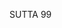 SUTTA 99

[^908]: Todeyya was a wealthy brahmin, the overlord of Tudigāma, a village near Sāvatthī. MN 135 was also spoken to this same Subha.

[^909]: Vibhajjavädo kho aham ettha. Such statements account for the later designation of Buddhism as vibhajjaväda, "the doctrine of analysis."

[^910]: Obviously at the time trade was still in an early stage of development. The same statement could hardly be made today!

[^911]: As at MN 95.13.

[^912]: This statement must have been made before Pokkhara-
sāti became a follower of the Buddha, as is mentioned at MN 95.9.

[^913]: Anukampājātika.

[^914]: This knowledge pertains to the third of the Tathāgata's powers, knowing the ways to all destinations. See MN 12.12.

[^915]: MA explains limiting action (pamānakatam் kammañ) as kamma pertaining to the sense sphere (kāmāvacara). It is contrasted with a limitless or immeasurable action, namely, the jhānas pertaining to the fine-material sphere or the immaterial sphere. In this case the brahmavihāras developed to the jhānic level are intended. When a jhāna pertaining to the fine-material sphere or the immaterial sphere is attained and mastered, a kamma pertaining to the sense sphere cannot overpower it and gain the opportunity to yield its own result. Rather, the kamma pertaining to the fine-material sphere or the immaterial sphere overpowers the sense-sphere kammas and produces its results. Obstructing the result of the sense-sphere kammas, the brahmavihāra that has been mastered leads to rebirth in the company of Brahmā.

[^916]: As at MN 27.2

